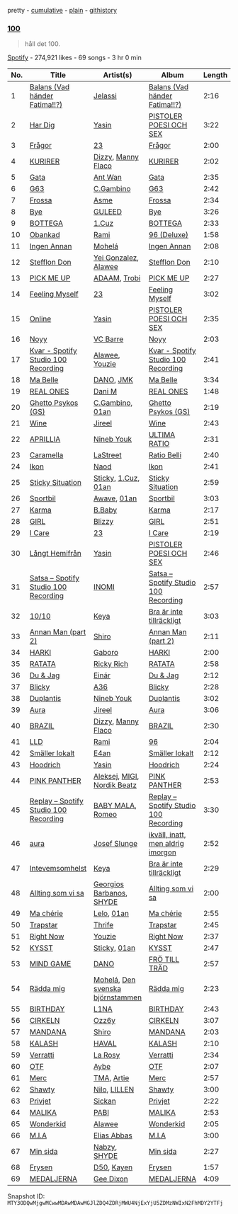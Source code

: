 pretty - [cumulative](/playlists/cumulative/37i9dQZF1DWXfgo3OOonqa.md) - [plain](/playlists/plain/37i9dQZF1DWXfgo3OOonqa) - [githistory](https://github.githistory.xyz/mackorone/spotify-playlist-archive/blob/main/playlists/plain/37i9dQZF1DWXfgo3OOonqa)

### [100](https://open.spotify.com/playlist/37i9dQZF1DWXfgo3OOonqa)

> håll det 100.

[Spotify](https://open.spotify.com/user/spotify) - 274,921 likes - 69 songs - 3 hr 0 min

| No. | Title | Artist(s) | Album | Length |
|---|---|---|---|---|
| 1 | [Balans \(Vad händer Fatima!!?\)](https://open.spotify.com/track/6TLjoYLWtjziKPsLxSOkZv) | [Jelassi](https://open.spotify.com/artist/2u9ZIMtCrLs7ya2HfIpLKZ) | [Balans \(Vad händer Fatima!!?\)](https://open.spotify.com/album/6ErQass5rD25XSozTbKqq9) | 2:16 |
| 2 | [Har Dig](https://open.spotify.com/track/4FGvRqZ1pPaflN2jjLBMB9) | [Yasin](https://open.spotify.com/artist/6rYEqmajzlhGVaayOJ2bpJ) | [PISTOLER POESI OCH SEX](https://open.spotify.com/album/6HpmLRAvpms9AiqSB3zGdy) | 3:22 |
| 3 | [Frågor](https://open.spotify.com/track/3OHkL376IJhmHCUPgwKu9P) | [23](https://open.spotify.com/artist/2Dor6diK1zw9BEluKBOdoA) | [Frågor](https://open.spotify.com/album/6QQXRFWvjqm4hZERcDshxN) | 2:00 |
| 4 | [KURIRER](https://open.spotify.com/track/7dLIb2FTMx0EKSAipHov7P) | [Dizzy](https://open.spotify.com/artist/7lKk7yXNockkDjhb1GCeOy), [Manny Flaco](https://open.spotify.com/artist/2vduakOON9BipyWkPSBo4S) | [KURIRER](https://open.spotify.com/album/0q4FcnWY4RnXpgsPRNS8Cy) | 2:02 |
| 5 | [Gata](https://open.spotify.com/track/7N0a0QhkOE5g4zbpJeHWpp) | [Ant Wan](https://open.spotify.com/artist/51TXQniEQkYh89tfLjiuSy) | [Gata](https://open.spotify.com/album/2rlOVzymMvw3H6hUmRiiJs) | 2:35 |
| 6 | [G63](https://open.spotify.com/track/3pBTElvw1OK7pDDI3MR4qC) | [C.Gambino](https://open.spotify.com/artist/6eWjyO1r0QlvsIuIIcgGxI) | [G63](https://open.spotify.com/album/7w1lkm0KtSeu6bfs8S21d5) | 2:42 |
| 7 | [Frossa](https://open.spotify.com/track/660EPoIBj3FnUhHlcKgN5H) | [Asme](https://open.spotify.com/artist/3M1eBsR4rSTcDAzYopumeG) | [Frossa](https://open.spotify.com/album/0HIQvy6LtEhW4phvG12OEO) | 2:34 |
| 8 | [Bye](https://open.spotify.com/track/1rTUM3BdqYSTsZiUVL6YRY) | [GULEED](https://open.spotify.com/artist/1Mw40k757jZuiL0NIJpdO5) | [Bye](https://open.spotify.com/album/7ncknlyzo63JmvKfkpKdf2) | 3:26 |
| 9 | [BOTTEGA](https://open.spotify.com/track/3RRwRGSCAsokzDr5CL3ISC) | [1.Cuz](https://open.spotify.com/artist/5uvOG0MwnD2ANrxNBUPtNr) | [BOTTEGA](https://open.spotify.com/album/3d8p48lwwRTX1ZcNpHxIX2) | 2:33 |
| 10 | [Obankad](https://open.spotify.com/track/5n3oBxg3zvGsJTOg6KWw9x) | [Rami](https://open.spotify.com/artist/1iAQ8OLfuXk1oOhZWUkvOR) | [96 \(Deluxe\)](https://open.spotify.com/album/7xXmglERhyB9jlHgqKL2I2) | 1:58 |
| 11 | [Ingen Annan](https://open.spotify.com/track/29f6emBNZc0WueYCU0Me2O) | [Mohelá](https://open.spotify.com/artist/4EukF0aMNL8Cc5kUSNsXPZ) | [Ingen Annan](https://open.spotify.com/album/4BdMKdoEQPuCDEz14asIc6) | 2:08 |
| 12 | [Stefflon Don](https://open.spotify.com/track/7dNBmm3pee2FxAYiZNFk13) | [Yei Gonzalez](https://open.spotify.com/artist/54tAGj0D5DRj7wKZdgALnq), [Alawee](https://open.spotify.com/artist/1eAyilKA1p82m0SkoEZ8dB) | [Stefflon Don](https://open.spotify.com/album/1YVBCLUAH7wGycVlXtuX7z) | 2:10 |
| 13 | [PICK ME UP](https://open.spotify.com/track/3wx0fGGBY8Csos0ZDsKXFE) | [ADAAM](https://open.spotify.com/artist/7zLm9op6LgPqKL62d1FzhO), [Trobi](https://open.spotify.com/artist/0MBLQbpbPvJ4oXM0Cj4aKR) | [PICK ME UP](https://open.spotify.com/album/47nAM4UWvRCjvXMWYsx8W9) | 2:27 |
| 14 | [Feeling Myself](https://open.spotify.com/track/0SOgdDDCI704FegadgOfc1) | [23](https://open.spotify.com/artist/2Dor6diK1zw9BEluKBOdoA) | [Feeling Myself](https://open.spotify.com/album/0KOYsqi0RwEZWPIt6V9ICU) | 3:02 |
| 15 | [Online](https://open.spotify.com/track/3wIUf2ssPffFAUoIR4F1Tm) | [Yasin](https://open.spotify.com/artist/6rYEqmajzlhGVaayOJ2bpJ) | [PISTOLER POESI OCH SEX](https://open.spotify.com/album/6HpmLRAvpms9AiqSB3zGdy) | 2:35 |
| 16 | [Noyy](https://open.spotify.com/track/4W0pPaBJwKhxScJXDVIKhS) | [VC Barre](https://open.spotify.com/artist/5QcMPl2wzC4KqivjfcyBIU) | [Noyy](https://open.spotify.com/album/0OLqRExTkvKByEadGUQ0KL) | 2:03 |
| 17 | [Kvar \- Spotify Studio 100 Recording](https://open.spotify.com/track/374PJMUFDX43vavFdz2Jvi) | [Alawee](https://open.spotify.com/artist/1eAyilKA1p82m0SkoEZ8dB), [Youzie](https://open.spotify.com/artist/5quSkKg59RI6NZPpaaApte) | [Kvar \- Spotify Studio 100 Recording](https://open.spotify.com/album/3IPLGtRogxj4qRIh1sb8YL) | 2:41 |
| 18 | [Ma Belle](https://open.spotify.com/track/1FPGuD3usIOivj1V2j4OMc) | [DANO](https://open.spotify.com/artist/1qid2RAqbRe7NvZ8tCxbOS), [JMK](https://open.spotify.com/artist/0qq6F6bI5cpDuXgRTM2ZLN) | [Ma Belle](https://open.spotify.com/album/4ayd4KItCscPToowrTR3yY) | 3:34 |
| 19 | [REAL ONES](https://open.spotify.com/track/2Qxz8zUs7G3awJEnNQT5mi) | [Dani M](https://open.spotify.com/artist/5ILMkt5lW4KAyTXMNYWaGF) | [REAL ONES](https://open.spotify.com/album/5JDLHAEgpmMv2Mh3GHUfZQ) | 1:48 |
| 20 | [Ghetto Psykos \(GS\)](https://open.spotify.com/track/4S4nhjCMlx3d4LkMGqiCpm) | [C.Gambino](https://open.spotify.com/artist/6eWjyO1r0QlvsIuIIcgGxI), [01an](https://open.spotify.com/artist/74e6I2mEw224Rzo1VadSMY) | [Ghetto Psykos \(GS\)](https://open.spotify.com/album/2edTCevZZxtQ4zK7MlVWXf) | 2:19 |
| 21 | [Wine](https://open.spotify.com/track/3HHXFvN5BjYrASwmeaEYVI) | [Jireel](https://open.spotify.com/artist/2EWsHDexsSInArfFkhA2i6) | [Wine](https://open.spotify.com/album/4sg5BPyaOWGmhxBdWsdy3n) | 2:43 |
| 22 | [APRILLIA](https://open.spotify.com/track/4y3LTaYdRlwD2NV6FB1nKB) | [Nineb Youk](https://open.spotify.com/artist/1tR8hI9nP55dVOK0DBvWbU) | [ULTIMA RATIO](https://open.spotify.com/album/32mdIi3gjBOz6iVnccsdlq) | 2:31 |
| 23 | [Caramella](https://open.spotify.com/track/1xiDfu6qVAfkDQkVV1LxOM) | [LaStreet](https://open.spotify.com/artist/3mtBkhDY1zfMwTeUJxLRZj) | [Ratio Belli](https://open.spotify.com/album/6vo2iztzYX6mF86AhkR3OZ) | 2:40 |
| 24 | [Ikon](https://open.spotify.com/track/7y3tROxVvdzvJGu4NgWV6l) | [Naod](https://open.spotify.com/artist/31KGMx2XwpugdUpJzeZOv1) | [Ikon](https://open.spotify.com/album/15j8wwgCOjSLP5wP3lA3Md) | 2:41 |
| 25 | [Sticky Situation](https://open.spotify.com/track/7vVLexVH1BvkF0xoXveBFt) | [Sticky](https://open.spotify.com/artist/12BQZLcMCpuSfR7xyKFgJO), [1.Cuz](https://open.spotify.com/artist/5uvOG0MwnD2ANrxNBUPtNr), [01an](https://open.spotify.com/artist/74e6I2mEw224Rzo1VadSMY) | [Sticky Situation](https://open.spotify.com/album/6BqwUpGcFPcSo7tkQT6xTD) | 2:59 |
| 26 | [Sportbil](https://open.spotify.com/track/7bX2TgbtZrg8rVogs6ISM8) | [Awave](https://open.spotify.com/artist/2zrzhtWVPEcj1btFiRDQlF), [01an](https://open.spotify.com/artist/74e6I2mEw224Rzo1VadSMY) | [Sportbil](https://open.spotify.com/album/6B76lCKpQN6hly4CKUq2uf) | 3:03 |
| 27 | [Karma](https://open.spotify.com/track/5mHatlceRi4T05mRgs3lDG) | [B.Baby](https://open.spotify.com/artist/0uuwZ3aC3dhl9e7J66Ag13) | [Karma](https://open.spotify.com/album/39DaRxeCO75AaA5DEIbUqJ) | 2:17 |
| 28 | [GIRL](https://open.spotify.com/track/7zeafSIdEHF8HoskBRkFto) | [Blizzy](https://open.spotify.com/artist/4tSx9oXscGCVaVXEhH86qp) | [GIRL](https://open.spotify.com/album/0fN88KFmZW8TpFKmM5c7ss) | 2:51 |
| 29 | [I Care](https://open.spotify.com/track/05e7SNuOTnMpY6D39ZbNI6) | [23](https://open.spotify.com/artist/2Dor6diK1zw9BEluKBOdoA) | [I Care](https://open.spotify.com/album/3eEH7sepvY4yYG8DGly0ii) | 2:19 |
| 30 | [Långt Hemifrån](https://open.spotify.com/track/11dvt39aUJjx3jPK47HWK1) | [Yasin](https://open.spotify.com/artist/6rYEqmajzlhGVaayOJ2bpJ) | [PISTOLER POESI OCH SEX](https://open.spotify.com/album/6HpmLRAvpms9AiqSB3zGdy) | 2:46 |
| 31 | [Satsa – Spotify Studio 100 Recording](https://open.spotify.com/track/4smXervZxPsPyDQoolgkCt) | [INOMI](https://open.spotify.com/artist/4y6IXL3FLmSLs4CCgpq5i2) | [Satsa – Spotify Studio 100 Recording](https://open.spotify.com/album/7qgUcNnrHTauVshnwQWQ3I) | 2:57 |
| 32 | [10/10](https://open.spotify.com/track/35u2Ubwl6nlz3JXrEPMxjW) | [Keya](https://open.spotify.com/artist/6Fzcb6MUQTqnojF8woJsKd) | [Bra är inte tillräckligt](https://open.spotify.com/album/4RB3FzLexzwkptkVbWUoYu) | 3:03 |
| 33 | [Annan Man \(part 2\)](https://open.spotify.com/track/0dXCa5c9CZzkNHx1p6SOlb) | [Shiro](https://open.spotify.com/artist/2r9JAY6ISvp0VvZsT6cBJo) | [Annan Man \(part 2\)](https://open.spotify.com/album/75gmHEVJvOSKNabmMEZ82U) | 2:11 |
| 34 | [HARKI](https://open.spotify.com/track/2EayJFSji4xEOIM4Ur8gik) | [Gaboro](https://open.spotify.com/artist/1sLnQclviHMISG1VaLtKHx) | [HARKI](https://open.spotify.com/album/2Pit0Gz40DEVhx71C6ZtUz) | 2:00 |
| 35 | [RATATA](https://open.spotify.com/track/5SeCuhnCkReuMDppRSOe2F) | [Ricky Rich](https://open.spotify.com/artist/1gm1katIowFM22Ldqcw6DK) | [RATATA](https://open.spotify.com/album/2vPjvhXrt8RpgIG6VzFp0G) | 2:58 |
| 36 | [Du & Jag](https://open.spotify.com/track/1fOZciVVoZ1RqpuO5i2hbU) | [Einár](https://open.spotify.com/artist/0kKygNaCQjqVLrImIftRDJ) | [Du & Jag](https://open.spotify.com/album/0UJ1RyPtQ9EMQmbBL8ZnUK) | 2:12 |
| 37 | [Blicky](https://open.spotify.com/track/5U0ndjpjzmT1aoLr3pB4zO) | [A36](https://open.spotify.com/artist/4QcudLddRQCbX8wrs6i2Gt) | [Blicky](https://open.spotify.com/album/5k2auh0NC6uVPr1HsxHlTl) | 2:28 |
| 38 | [Duplantis](https://open.spotify.com/track/30brjBzRbL5MFUXWxSfG5A) | [Nineb Youk](https://open.spotify.com/artist/1tR8hI9nP55dVOK0DBvWbU) | [Duplantis](https://open.spotify.com/album/4CBmgdpkeOTRVcROYdeHGX) | 3:02 |
| 39 | [Aura](https://open.spotify.com/track/4DJ6P3O5xd11cQMOsPIWg7) | [Jireel](https://open.spotify.com/artist/2EWsHDexsSInArfFkhA2i6) | [Aura](https://open.spotify.com/album/6gQrFdytErXSB1VjxpsxYI) | 3:06 |
| 40 | [BRAZIL](https://open.spotify.com/track/0MNNXGTgc5wL5MPOGkEZNE) | [Dizzy](https://open.spotify.com/artist/7lKk7yXNockkDjhb1GCeOy), [Manny Flaco](https://open.spotify.com/artist/2vduakOON9BipyWkPSBo4S) | [BRAZIL](https://open.spotify.com/album/67KMwvlewFdeXnTnUNWKXu) | 2:30 |
| 41 | [LLD](https://open.spotify.com/track/5TsxaTXxOC3zDiEX9VDiuW) | [Rami](https://open.spotify.com/artist/1iAQ8OLfuXk1oOhZWUkvOR) | [96](https://open.spotify.com/album/7AegUmFDvPjZfqo4aN3rRX) | 2:04 |
| 42 | [Smäller lokalt](https://open.spotify.com/track/3qzZR7sk8OvUQAHmaklatW) | [E4an](https://open.spotify.com/artist/21fClS8OEQ4cTa868Q8INi) | [Smäller lokalt](https://open.spotify.com/album/26XvNWskss1XednRdp59bH) | 2:12 |
| 43 | [Hoodrich](https://open.spotify.com/track/0xNm2tIbdqPfNUJhVfDHrO) | [Yasin](https://open.spotify.com/artist/6rYEqmajzlhGVaayOJ2bpJ) | [Hoodrich](https://open.spotify.com/album/7g2eeeDJ8h67IE4FdJNeA9) | 2:24 |
| 44 | [PINK PANTHER](https://open.spotify.com/track/5stW94lVp9FLXKrSG6uNpx) | [Aleksej](https://open.spotify.com/artist/3EQED8IPx0z2uR0H28Sc5J), [MIGI](https://open.spotify.com/artist/6SQ1V0fuKnQGrLYE37Q1n3), [Nordik Beatz](https://open.spotify.com/artist/5tUMfmPXYszsVvtXHnITtD) | [PINK PANTHER](https://open.spotify.com/album/57kHLcSSXDQmwC0WTlnqda) | 2:53 |
| 45 | [Replay – Spotify Studio 100 Recording](https://open.spotify.com/track/2M9fHntL6hK2Sqp4W34DXC) | [BABY MALA](https://open.spotify.com/artist/1JkJKyvOzlac6pPlHO8LUl), [Romeo](https://open.spotify.com/artist/3TSLK8NFrFC8KqFwZlM58D) | [Replay – Spotify Studio 100 Recording](https://open.spotify.com/album/6tnjHCd5Y5Lp7mtPtiZX3P) | 3:30 |
| 46 | [aura](https://open.spotify.com/track/7A63dexDM5NCXlICgq8RUc) | [Josef Slunge](https://open.spotify.com/artist/1CcUIkJudKxfk8SZMLL1sd) | [ikväll, inatt, men aldrig imorgon](https://open.spotify.com/album/2iHZ5X0FRetrOOK6A97G9N) | 2:52 |
| 47 | [Intevemsomhelst](https://open.spotify.com/track/175laPkpyD25vHpDN10MlU) | [Keya](https://open.spotify.com/artist/6Fzcb6MUQTqnojF8woJsKd) | [Bra är inte tillräckligt](https://open.spotify.com/album/4RB3FzLexzwkptkVbWUoYu) | 2:29 |
| 48 | [Allting som vi sa](https://open.spotify.com/track/3bFwfGvz9ryhiL1l7rIikn) | [Georgios Barbanos](https://open.spotify.com/artist/0n4qD1LR233g1LdGBp1BEE), [SHYDE](https://open.spotify.com/artist/45lkyvZqssTcpM1bX5O5Cv) | [Allting som vi sa](https://open.spotify.com/album/2pPjBU6MEAEenVRbsnkYfH) | 2:00 |
| 49 | [Ma chérie](https://open.spotify.com/track/1ILnuJSm8ScyNAlaWdn8fx) | [Lelo](https://open.spotify.com/artist/4GeZOI31ZG8C6PvdAk8Lbw), [01an](https://open.spotify.com/artist/74e6I2mEw224Rzo1VadSMY) | [Ma chérie](https://open.spotify.com/album/1ImQaimhAPnEMnvpetjoFm) | 2:55 |
| 50 | [Trapstar](https://open.spotify.com/track/65EbLNXHsdqXbMN8PR7AnC) | [Thrife](https://open.spotify.com/artist/6iNTGd6T0cxg1H8IIaZTlt) | [Trapstar](https://open.spotify.com/album/38cssEJR7TZKy0bNaMfZj8) | 2:45 |
| 51 | [Right Now](https://open.spotify.com/track/5E4Eh8B98cgYzTXJqX0uyL) | [Youzie](https://open.spotify.com/artist/5quSkKg59RI6NZPpaaApte) | [Right Now](https://open.spotify.com/album/69afee0w1JQL2KTvIyFVTE) | 2:37 |
| 52 | [KYSST](https://open.spotify.com/track/1I1M4PUchr3b0aqYFxgtQn) | [Sticky](https://open.spotify.com/artist/12BQZLcMCpuSfR7xyKFgJO), [01an](https://open.spotify.com/artist/74e6I2mEw224Rzo1VadSMY) | [KYSST](https://open.spotify.com/album/2GDMn6MYLNrISelMnZvn4g) | 2:47 |
| 53 | [MIND GAME](https://open.spotify.com/track/6zHzaRHBp813fxXIspneRA) | [DANO](https://open.spotify.com/artist/1qid2RAqbRe7NvZ8tCxbOS) | [FRÖ TILL TRÄD](https://open.spotify.com/album/5LXvbb8ULvqzS48Xo9aIc6) | 2:57 |
| 54 | [Rädda mig](https://open.spotify.com/track/412YYGmYAYGhQUycB3GPoc) | [Mohelá](https://open.spotify.com/artist/4EukF0aMNL8Cc5kUSNsXPZ), [Den svenska björnstammen](https://open.spotify.com/artist/0NyrvUybTePmsuED5vZi4G) | [Rädda mig](https://open.spotify.com/album/6NyE3oHY83RrfypKR1FFbu) | 2:23 |
| 55 | [BIRTHDAY](https://open.spotify.com/track/6WqVQQvsU36rwF6yytQ6EM) | [L1NA](https://open.spotify.com/artist/62oPQvptWCPp2UCsqYwcIf) | [BIRTHDAY](https://open.spotify.com/album/0nC66yGMx88sJDbFQamG7s) | 2:43 |
| 56 | [CIRKELN](https://open.spotify.com/track/6QEn8jCSoKaKWDGtyOImfs) | [Ozz6y](https://open.spotify.com/artist/6XmbeFgAh0itkfnnLXza1J) | [CIRKELN](https://open.spotify.com/album/034NP4cFA56qqv2kUV1vfI) | 3:07 |
| 57 | [MANDANA](https://open.spotify.com/track/6uYHRLIW2Q9qWZGtRuiLSa) | [Shiro](https://open.spotify.com/artist/2r9JAY6ISvp0VvZsT6cBJo) | [MANDANA](https://open.spotify.com/album/3j78jRSPIZyFPt8GkXLHAl) | 2:03 |
| 58 | [KALASH](https://open.spotify.com/track/5yT7K64oCQTH9nlWDVP2a9) | [HAVAL](https://open.spotify.com/artist/4XW87HXcsYTkdK7IhSy2Kt) | [KALASH](https://open.spotify.com/album/2vPQjrPL4biW6F8s2y2A1f) | 2:10 |
| 59 | [Verratti](https://open.spotify.com/track/4dFAn9EvYwN2qQQjZaCRB2) | [La Rosy](https://open.spotify.com/artist/1pBol2ATUI6hXWOzZQnrcP) | [Verratti](https://open.spotify.com/album/0sWkIwKoRKTvUIXte760he) | 2:34 |
| 60 | [OTF](https://open.spotify.com/track/123cBfNyUiDLcJTjleiI2C) | [Aybe](https://open.spotify.com/artist/3yG6CR4mQZD2clhwnyr778) | [OTF](https://open.spotify.com/album/5PsgInuH6p0Oagv5RQZ1pT) | 2:07 |
| 61 | [Merc](https://open.spotify.com/track/5USbq8FHcFhCDkgsfxW2TK) | [TMA](https://open.spotify.com/artist/7HooMDZWSlS5FmEzJKrHix), [Artie](https://open.spotify.com/artist/6QRV4iTMBVKyGEjmer3xoE) | [Merc](https://open.spotify.com/album/0Jh1rsDvZ4xKHnsippfPOJ) | 2:57 |
| 62 | [Shawty](https://open.spotify.com/track/5bVzmb5Kcw5jHGs7ZDyOYZ) | [Nilo](https://open.spotify.com/artist/0keJuhsaIXm08OuJkPM1la), [LILLEN](https://open.spotify.com/artist/04Me6qNw3Z1CIqUWrkmF5B) | [Shawty](https://open.spotify.com/album/2ZRh7iv86LmQVzv0H29cf3) | 3:00 |
| 63 | [Privjet](https://open.spotify.com/track/7shjytRlKcXpEQ6vLdlHeu) | [Sickan](https://open.spotify.com/artist/4Hyy3uZ9Y3RyNQKSBOdNFl) | [Privjet](https://open.spotify.com/album/1n1S21npyuvze19FjLdrR4) | 2:22 |
| 64 | [MALIKA](https://open.spotify.com/track/1alOMzTdK2ucKmwbvXwjER) | [PABI](https://open.spotify.com/artist/5Y3Y1CiblRM9kggjDwTEU8) | [MALIKA](https://open.spotify.com/album/47AllaLHLbTjO6oE6RqFlO) | 2:53 |
| 65 | [Wonderkid](https://open.spotify.com/track/0U6GloB9lQkuKusEQxnLw3) | [Alawee](https://open.spotify.com/artist/1eAyilKA1p82m0SkoEZ8dB) | [Wonderkid](https://open.spotify.com/album/696HisYAHvP0IaqoyZHWQk) | 2:05 |
| 66 | [M.I.A](https://open.spotify.com/track/64jrnru6MMrKMUpgDNBlvi) | [Elias Abbas](https://open.spotify.com/artist/4QvI3PrYRXq9A2UbeQAKH6) | [M.I.A](https://open.spotify.com/album/6Xakhvb7BiuvGK1S12OQUN) | 3:00 |
| 67 | [Min sida](https://open.spotify.com/track/6MrrbSfi1tRJSGUkXDlgTb) | [Nabzy](https://open.spotify.com/artist/69UGhJ5ofrMbgORlfOLiKg), [SHYDE](https://open.spotify.com/artist/45lkyvZqssTcpM1bX5O5Cv) | [Min sida](https://open.spotify.com/album/4gckrKgW6eka6u8q9LA2DC) | 2:27 |
| 68 | [Frysen](https://open.spotify.com/track/0slNolzpvcVfK1wsjj1G6C) | [D50](https://open.spotify.com/artist/1zMg0ur2T1UsRYtW9VNsLv), [Kayen](https://open.spotify.com/artist/3ntW47aiIFFvi4glmmP8a1) | [Frysen](https://open.spotify.com/album/5ecDxpto1rL2SnFwqWOYtg) | 1:57 |
| 69 | [MEDALJERNA](https://open.spotify.com/track/0V16lbVQ96VaQb5yA4PlwA) | [Gee Dixon](https://open.spotify.com/artist/3oJjZweJo9yqNFnKBTlgm0) | [MEDALJERNA](https://open.spotify.com/album/5EfOhFgHXAShI3gyJZwNSW) | 4:09 |

Snapshot ID: `MTY3ODQwMjgwMCwwMDAwMDAwMGJlZDQ4ZDRjMWU4NjExYjU5ZDMzNWIxN2FhMDY2YTFj`
